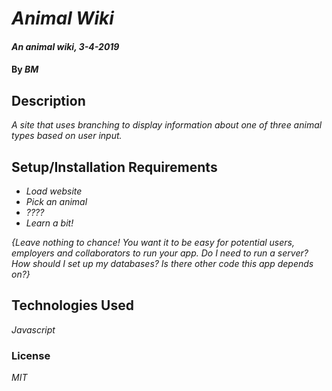 # _Animal Wiki_

#### _An animal wiki, 3-4-2019_

#### By _**BM**_

## Description

_A site that uses branching to display information about one of three animal types based on user input._

## Setup/Installation Requirements

* _Load website_
* _Pick an animal_
* _????_
* _Learn a bit!_


_{Leave nothing to chance! You want it to be easy for potential users, employers and collaborators to run your app. Do I need to run a server? How should I set up my databases? Is there other code this app depends on?}_


## Technologies Used

_Javascript_

### License

*MIT*
